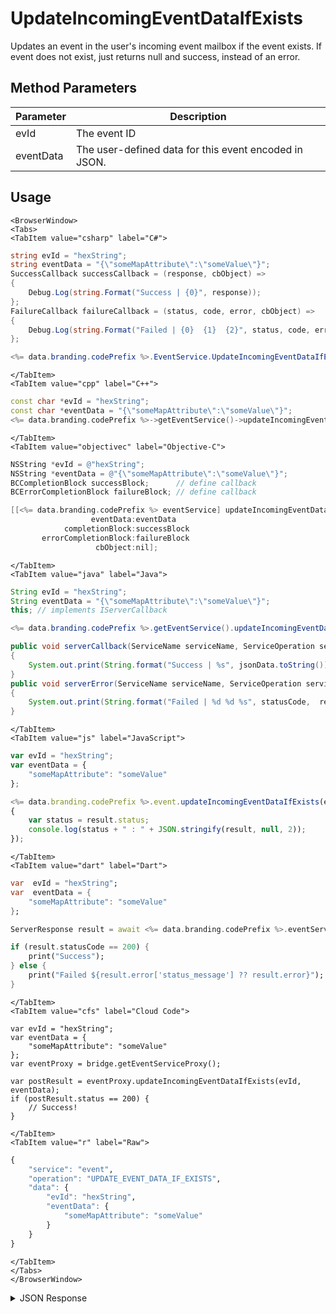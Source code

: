 # UpdateIncomingEventDataIfExists

Updates an event in the user's incoming event mailbox if the event exists. If event does not exist, just returns null and success, instead of an error.

<PartialServop service_name="event" operation_name="UPDATE_EVENT_DATA_IF_EXISTS" />

## Method Parameters

| Parameter | Description                                           |
| --------- | ----------------------------------------------------- |
| evId      | The event ID                                          |
| eventData | The user-defined data for this event encoded in JSON. |

## Usage

```mdx-code-block
<BrowserWindow>
<Tabs>
<TabItem value="csharp" label="C#">
```

```csharp
string evId = "hexString";
string eventData = "{\"someMapAttribute\":\"someValue\"}";
SuccessCallback successCallback = (response, cbObject) =>
{
    Debug.Log(string.Format("Success | {0}", response));
};
FailureCallback failureCallback = (status, code, error, cbObject) =>
{
    Debug.Log(string.Format("Failed | {0}  {1}  {2}", status, code, error));
};

<%= data.branding.codePrefix %>.EventService.UpdateIncomingEventDataIfExists(evId, eventData, successCallback, failureCallback);
```

```mdx-code-block
</TabItem>
<TabItem value="cpp" label="C++">
```

```cpp
const char *evId = "hexString";
const char *eventData = "{\"someMapAttribute\":\"someValue\"}";
<%= data.branding.codePrefix %>->getEventService()->updateIncomingEventDataIfExists(evId, eventData, this);
```

```mdx-code-block
</TabItem>
<TabItem value="objectivec" label="Objective-C">
```

```objectivec
NSString *evId = @"hexString";
NSString *eventData = @"{\"someMapAttribute\":\"someValue\"}";
BCCompletionBlock successBlock;      // define callback
BCErrorCompletionBlock failureBlock; // define callback

[[<%= data.branding.codePrefix %> eventService] updateIncomingEventDataIfExists:evId
                  eventData:eventData
            completionBlock:successBlock
       errorCompletionBlock:failureBlock
                   cbObject:nil];
```

```mdx-code-block
</TabItem>
<TabItem value="java" label="Java">
```

```java
String evId = "hexString";
String eventData = "{\"someMapAttribute\":\"someValue\"}";
this; // implements IServerCallback

<%= data.branding.codePrefix %>.getEventService().updateIncomingEventDataIfExists(evId, eventData, this);

public void serverCallback(ServiceName serviceName, ServiceOperation serviceOperation, JSONObject jsonData)
{
    System.out.print(String.format("Success | %s", jsonData.toString()));
}
public void serverError(ServiceName serviceName, ServiceOperation serviceOperation, int statusCode, int reasonCode, String jsonError)
{
    System.out.print(String.format("Failed | %d %d %s", statusCode,  reasonCode, jsonError.toString()));
}
```

```mdx-code-block
</TabItem>
<TabItem value="js" label="JavaScript">
```

```javascript
var evId = "hexString";
var eventData = {
    "someMapAttribute": "someValue"
};

<%= data.branding.codePrefix %>.event.updateIncomingEventDataIfExists(evId, eventData, result =>
{
	var status = result.status;
	console.log(status + " : " + JSON.stringify(result, null, 2));
});
```

```mdx-code-block
</TabItem>
<TabItem value="dart" label="Dart">
```

```dart
var  evId = "hexString";
var  eventData = {
    "someMapAttribute": "someValue"
};

ServerResponse result = await <%= data.branding.codePrefix %>.eventService.updateIncomingEventDataIfExists(evId:evId, eventData:eventData);

if (result.statusCode == 200) {
    print("Success");
} else {
    print("Failed ${result.error['status_message'] ?? result.error}");
}
```

```mdx-code-block
</TabItem>
<TabItem value="cfs" label="Cloud Code">
```

```cfscript
var evId = "hexString";
var eventData = {
    "someMapAttribute": "someValue"
};
var eventProxy = bridge.getEventServiceProxy();

var postResult = eventProxy.updateIncomingEventDataIfExists(evId, eventData);
if (postResult.status == 200) {
    // Success!
}
```

```mdx-code-block
</TabItem>
<TabItem value="r" label="Raw">
```

```r
{
	"service": "event",
	"operation": "UPDATE_EVENT_DATA_IF_EXISTS",
	"data": {
		"evId": "hexString",
		"eventData": {
			"someMapAttribute": "someValue"
		}
	}
}
```

```mdx-code-block
</TabItem>
</Tabs>
</BrowserWindow>
```

<details>
<summary>JSON Response</summary>

```json
{
    "status": 200,
    "data": null
}
```

</details>
